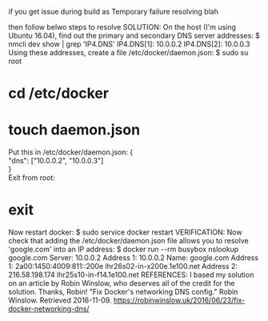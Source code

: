 if you get issue during build as Temporary failure resolving blah 

then follow belwo steps to resolve
SOLUTION:
	On the host (I'm using Ubuntu 16.04), find out the primary and secondary DNS server addresses:
$ nmcli dev show | grep 'IP4.DNS'
IP4.DNS[1]:              10.0.0.2
IP4.DNS[2]:              10.0.0.3
Using these addresses, create a file /etc/docker/daemon.json:
$ sudo su root
# cd /etc/docker
# touch daemon.json
Put this in /etc/docker/daemon.json:
{                                                                          
    "dns": ["10.0.0.2", "10.0.0.3"]                                                                           
}     
Exit from root:
# exit
Now restart docker:
$ sudo service docker restart
VERIFICATION:
Now check that adding the /etc/docker/daemon.json file allows you to resolve 'google.com' into an IP address:
$ docker run --rm busybox nslookup google.com
Server:    10.0.0.2
Address 1: 10.0.0.2
Name:      google.com
Address 1: 2a00:1450:4009:811::200e lhr26s02-in-x200e.1e100.net
Address 2: 216.58.198.174 lhr25s10-in-f14.1e100.net
REFERENCES:
I based my solution on an article by Robin Winslow, who deserves all of the credit for the solution. Thanks, Robin!
"Fix Docker's networking DNS config." Robin Winslow. Retrieved 2016-11-09. https://robinwinslow.uk/2016/06/23/fix-docker-networking-dns/
